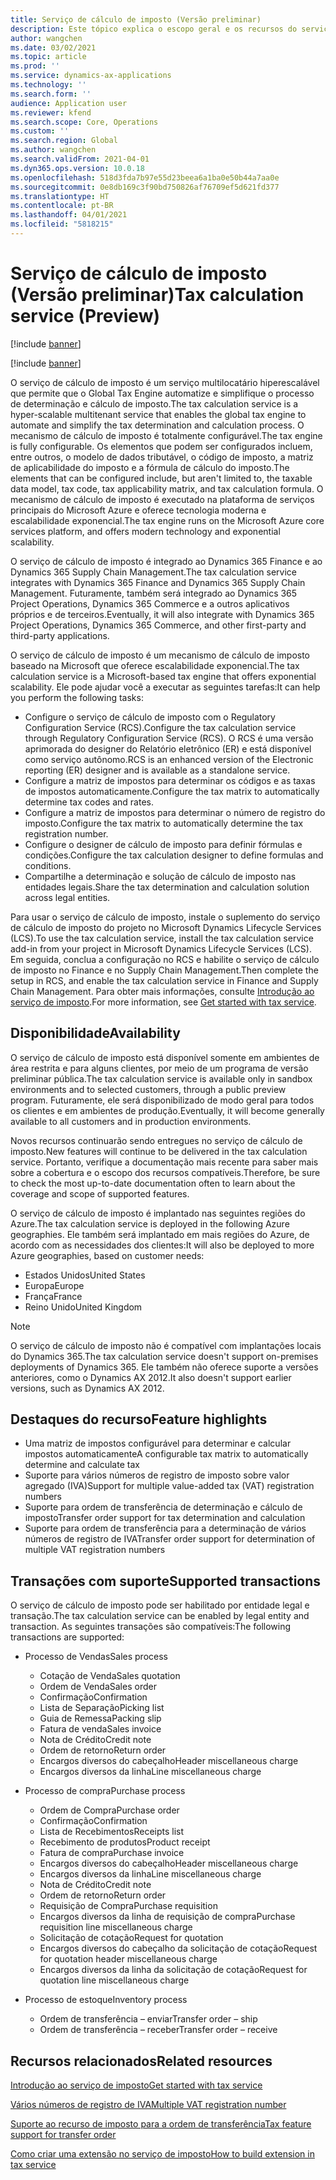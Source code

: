 ```yaml
---
title: Serviço de cálculo de imposto (Versão preliminar)
description: Este tópico explica o escopo geral e os recursos do serviço de cálculo de imposto.
author: wangchen
ms.date: 03/02/2021
ms.topic: article
ms.prod: ''
ms.service: dynamics-ax-applications
ms.technology: ''
ms.search.form: ''
audience: Application user
ms.reviewer: kfend
ms.search.scope: Core, Operations
ms.custom: ''
ms.search.region: Global
ms.author: wangchen
ms.search.validFrom: 2021-04-01
ms.dyn365.ops.version: 10.0.18
ms.openlocfilehash: 518d3fda7b97e55d23beea6a1ba0e50b44a7aa0e
ms.sourcegitcommit: 0e8db169c3f90bd750826af76709ef5d621fd377
ms.translationtype: HT
ms.contentlocale: pt-BR
ms.lasthandoff: 04/01/2021
ms.locfileid: "5818215"
---
```

# <a name="tax-calculation-service-preview"></a><span data-ttu-id="2f907-103">Serviço de cálculo de imposto (Versão preliminar)</span><span class="sxs-lookup"><span data-stu-id="2f907-103">Tax calculation service (Preview)</span></span>

[!include [banner](../includes/banner.md)]

[!include [banner](../includes/preview-banner.md)]

<span data-ttu-id="2f907-104">O serviço de cálculo de imposto é um serviço multilocatário hiperescalável que permite que o Global Tax Engine automatize e simplifique o processo de determinação e cálculo de imposto.</span><span class="sxs-lookup"><span data-stu-id="2f907-104">The tax calculation service is a hyper-scalable multitenant service that enables the global tax engine to automate and simplify the tax determination and calculation process.</span></span> <span data-ttu-id="2f907-105">O mecanismo de cálculo de imposto é totalmente configurável.</span><span class="sxs-lookup"><span data-stu-id="2f907-105">The tax engine is fully configurable.</span></span> <span data-ttu-id="2f907-106">Os elementos que podem ser configurados incluem, entre outros, o modelo de dados tributável, o código de imposto, a matriz de aplicabilidade do imposto e a fórmula de cálculo do imposto.</span><span class="sxs-lookup"><span data-stu-id="2f907-106">The elements that can be configured include, but aren't limited to, the taxable data model, tax code, tax applicability matrix, and tax calculation formula.</span></span> <span data-ttu-id="2f907-107">O mecanismo de cálculo de imposto é executado na plataforma de serviços principais do Microsoft Azure e oferece tecnologia moderna e escalabilidade exponencial.</span><span class="sxs-lookup"><span data-stu-id="2f907-107">The tax engine runs on the Microsoft Azure core services platform, and offers modern technology and exponential scalability.</span></span>

<span data-ttu-id="2f907-108">O serviço de cálculo de imposto é integrado ao Dynamics 365 Finance e ao Dynamics 365 Supply Chain Management.</span><span class="sxs-lookup"><span data-stu-id="2f907-108">The tax calculation service integrates with Dynamics 365 Finance and Dynamics 365 Supply Chain Management.</span></span> <span data-ttu-id="2f907-109">Futuramente, também será integrado ao Dynamics 365 Project Operations, Dynamics 365 Commerce e a outros aplicativos próprios e de terceiros.</span><span class="sxs-lookup"><span data-stu-id="2f907-109">Eventually, it will also integrate with Dynamics 365 Project Operations, Dynamics 365 Commerce, and other first-party and third-party applications.</span></span>

<span data-ttu-id="2f907-110">O serviço de cálculo de imposto é um mecanismo de cálculo de imposto baseado na Microsoft que oferece escalabilidade exponencial.</span><span class="sxs-lookup"><span data-stu-id="2f907-110">The tax calculation service is a Microsoft-based tax engine that offers exponential scalability.</span></span> <span data-ttu-id="2f907-111">Ele pode ajudar você a executar as seguintes tarefas:</span><span class="sxs-lookup"><span data-stu-id="2f907-111">It can help you perform the following tasks:</span></span>

- <span data-ttu-id="2f907-112">Configure o serviço de cálculo de imposto com o Regulatory Configuration Service (RCS).</span><span class="sxs-lookup"><span data-stu-id="2f907-112">Configure the tax calculation service through Regulatory Configuration Service (RCS).</span></span> <span data-ttu-id="2f907-113">O RCS é uma versão aprimorada do designer do Relatório eletrônico (ER) e está disponível como serviço autônomo.</span><span class="sxs-lookup"><span data-stu-id="2f907-113">RCS is an enhanced version of the Electronic reporting (ER) designer and is available as a standalone service.</span></span>
- <span data-ttu-id="2f907-114">Configure a matriz de impostos para determinar os códigos e as taxas de impostos automaticamente.</span><span class="sxs-lookup"><span data-stu-id="2f907-114">Configure the tax matrix to automatically determine tax codes and rates.</span></span>
- <span data-ttu-id="2f907-115">Configure a matriz de impostos para determinar o número de registro do imposto.</span><span class="sxs-lookup"><span data-stu-id="2f907-115">Configure the tax matrix to automatically determine the tax registration number.</span></span>
- <span data-ttu-id="2f907-116">Configure o designer de cálculo de imposto para definir fórmulas e condições.</span><span class="sxs-lookup"><span data-stu-id="2f907-116">Configure the tax calculation designer to define formulas and conditions.</span></span>
- <span data-ttu-id="2f907-117">Compartilhe a determinação e solução de cálculo de imposto nas entidades legais.</span><span class="sxs-lookup"><span data-stu-id="2f907-117">Share the tax determination and calculation solution across legal entities.</span></span>

<span data-ttu-id="2f907-118">Para usar o serviço de cálculo de imposto, instale o suplemento do serviço de cálculo de imposto do projeto no Microsoft Dynamics Lifecycle Services (LCS).</span><span class="sxs-lookup"><span data-stu-id="2f907-118">To use the tax calculation service, install the tax calculation service add-in from your project in Microsoft Dynamics Lifecycle Services (LCS).</span></span> <span data-ttu-id="2f907-119">Em seguida, conclua a configuração no RCS e habilite o serviço de cálculo de imposto no Finance e no Supply Chain Management.</span><span class="sxs-lookup"><span data-stu-id="2f907-119">Then complete the setup in RCS, and enable the tax calculation service in Finance and Supply Chain Management.</span></span> <span data-ttu-id="2f907-120">Para obter mais informações, consulte [Introdução ao serviço de imposto](https://go.microsoft.com/fwlink/?linkid=2138482).</span><span class="sxs-lookup"><span data-stu-id="2f907-120">For more information, see [Get started with tax service](https://go.microsoft.com/fwlink/?linkid=2138482).</span></span>

## <a name="availability"></a><span data-ttu-id="2f907-121">Disponibilidade</span><span class="sxs-lookup"><span data-stu-id="2f907-121">Availability</span></span>

<span data-ttu-id="2f907-122">O serviço de cálculo de imposto está disponível somente em ambientes de área restrita e para alguns clientes, por meio de um programa de versão preliminar pública.</span><span class="sxs-lookup"><span data-stu-id="2f907-122">The tax calculation service is available only in sandbox environments and to selected customers, through a public preview program.</span></span> <span data-ttu-id="2f907-123">Futuramente, ele será disponibilizado de modo geral para todos os clientes e em ambientes de produção.</span><span class="sxs-lookup"><span data-stu-id="2f907-123">Eventually, it will become generally available to all customers and in production environments.</span></span>

<span data-ttu-id="2f907-124">Novos recursos continuarão sendo entregues no serviço de cálculo de imposto.</span><span class="sxs-lookup"><span data-stu-id="2f907-124">New features will continue to be delivered in the tax calculation service.</span></span> <span data-ttu-id="2f907-125">Portanto, verifique a documentação mais recente para saber mais sobre a cobertura e o escopo dos recursos compatíveis.</span><span class="sxs-lookup"><span data-stu-id="2f907-125">Therefore, be sure to check the most up-to-date documentation often to learn about the coverage and scope of supported features.</span></span>

<span data-ttu-id="2f907-126">O serviço de cálculo de imposto é implantado nas seguintes regiões do Azure.</span><span class="sxs-lookup"><span data-stu-id="2f907-126">The tax calculation service is deployed in the following Azure geographies.</span></span> <span data-ttu-id="2f907-127">Ele também será implantado em mais regiões do Azure, de acordo com as necessidades dos clientes:</span><span class="sxs-lookup"><span data-stu-id="2f907-127">It will also be deployed to more Azure geographies, based on customer needs:</span></span>

- <span data-ttu-id="2f907-128">Estados Unidos</span><span class="sxs-lookup"><span data-stu-id="2f907-128">United States</span></span>
- <span data-ttu-id="2f907-129">Europa</span><span class="sxs-lookup"><span data-stu-id="2f907-129">Europe</span></span>
- <span data-ttu-id="2f907-130">França</span><span class="sxs-lookup"><span data-stu-id="2f907-130">France</span></span>
- <span data-ttu-id="2f907-131">Reino Unido</span><span class="sxs-lookup"><span data-stu-id="2f907-131">United Kingdom</span></span>

> [!NOTE]
> <span data-ttu-id="2f907-132">O serviço de cálculo de imposto não é compatível com implantações locais do Dynamics 365.</span><span class="sxs-lookup"><span data-stu-id="2f907-132">The tax calculation service doesn't support on-premises deployments of Dynamics 365.</span></span> <span data-ttu-id="2f907-133">Ele também não oferece suporte a versões anteriores, como o Dynamics AX 2012.</span><span class="sxs-lookup"><span data-stu-id="2f907-133">It also doesn't support earlier versions, such as Dynamics AX 2012.</span></span>

## <a name="feature-highlights"></a><span data-ttu-id="2f907-134">Destaques do recurso</span><span class="sxs-lookup"><span data-stu-id="2f907-134">Feature highlights</span></span>

- <span data-ttu-id="2f907-135">Uma matriz de impostos configurável para determinar e calcular impostos automaticamente</span><span class="sxs-lookup"><span data-stu-id="2f907-135">A configurable tax matrix to automatically determine and calculate tax</span></span>
- <span data-ttu-id="2f907-136">Suporte para vários números de registro de imposto sobre valor agregado (IVA)</span><span class="sxs-lookup"><span data-stu-id="2f907-136">Support for multiple value-added tax (VAT) registration numbers</span></span>
- <span data-ttu-id="2f907-137">Suporte para ordem de transferência de determinação e cálculo de imposto</span><span class="sxs-lookup"><span data-stu-id="2f907-137">Transfer order support for tax determination and calculation</span></span>
- <span data-ttu-id="2f907-138">Suporte para ordem de transferência para a determinação de vários números de registro de IVA</span><span class="sxs-lookup"><span data-stu-id="2f907-138">Transfer order support for determination of multiple VAT registration numbers</span></span>

## <a name="supported-transactions"></a><span data-ttu-id="2f907-139">Transações com suporte</span><span class="sxs-lookup"><span data-stu-id="2f907-139">Supported transactions</span></span>

<span data-ttu-id="2f907-140">O serviço de cálculo de imposto pode ser habilitado por entidade legal e transação.</span><span class="sxs-lookup"><span data-stu-id="2f907-140">The tax calculation service can be enabled by legal entity and transaction.</span></span> <span data-ttu-id="2f907-141">As seguintes transações são compatíveis:</span><span class="sxs-lookup"><span data-stu-id="2f907-141">The following transactions are supported:</span></span>

- <span data-ttu-id="2f907-142">Processo de Vendas</span><span class="sxs-lookup"><span data-stu-id="2f907-142">Sales process</span></span>

    - <span data-ttu-id="2f907-143">Cotação de Venda</span><span class="sxs-lookup"><span data-stu-id="2f907-143">Sales quotation</span></span>
    - <span data-ttu-id="2f907-144">Ordem de Venda</span><span class="sxs-lookup"><span data-stu-id="2f907-144">Sales order</span></span>
    - <span data-ttu-id="2f907-145">Confirmação</span><span class="sxs-lookup"><span data-stu-id="2f907-145">Confirmation</span></span>
    - <span data-ttu-id="2f907-146">Lista de Separação</span><span class="sxs-lookup"><span data-stu-id="2f907-146">Picking list</span></span>
    - <span data-ttu-id="2f907-147">Guia de Remessa</span><span class="sxs-lookup"><span data-stu-id="2f907-147">Packing slip</span></span>
    - <span data-ttu-id="2f907-148">Fatura de venda</span><span class="sxs-lookup"><span data-stu-id="2f907-148">Sales invoice</span></span>
    - <span data-ttu-id="2f907-149">Nota de Crédito</span><span class="sxs-lookup"><span data-stu-id="2f907-149">Credit note</span></span>
    - <span data-ttu-id="2f907-150">Ordem de retorno</span><span class="sxs-lookup"><span data-stu-id="2f907-150">Return order</span></span>
    - <span data-ttu-id="2f907-151">Encargos diversos do cabeçalho</span><span class="sxs-lookup"><span data-stu-id="2f907-151">Header miscellaneous charge</span></span>
    - <span data-ttu-id="2f907-152">Encargos diversos da linha</span><span class="sxs-lookup"><span data-stu-id="2f907-152">Line miscellaneous charge</span></span>

- <span data-ttu-id="2f907-153">Processo de compra</span><span class="sxs-lookup"><span data-stu-id="2f907-153">Purchase process</span></span>

    - <span data-ttu-id="2f907-154">Ordem de Compra</span><span class="sxs-lookup"><span data-stu-id="2f907-154">Purchase order</span></span>
    - <span data-ttu-id="2f907-155">Confirmação</span><span class="sxs-lookup"><span data-stu-id="2f907-155">Confirmation</span></span>
    - <span data-ttu-id="2f907-156">Lista de Recebimentos</span><span class="sxs-lookup"><span data-stu-id="2f907-156">Receipts list</span></span>
    - <span data-ttu-id="2f907-157">Recebimento de produtos</span><span class="sxs-lookup"><span data-stu-id="2f907-157">Product receipt</span></span>
    - <span data-ttu-id="2f907-158">Fatura de compra</span><span class="sxs-lookup"><span data-stu-id="2f907-158">Purchase invoice</span></span>
    - <span data-ttu-id="2f907-159">Encargos diversos do cabeçalho</span><span class="sxs-lookup"><span data-stu-id="2f907-159">Header miscellaneous charge</span></span>
    - <span data-ttu-id="2f907-160">Encargos diversos da linha</span><span class="sxs-lookup"><span data-stu-id="2f907-160">Line miscellaneous charge</span></span>
    - <span data-ttu-id="2f907-161">Nota de Crédito</span><span class="sxs-lookup"><span data-stu-id="2f907-161">Credit note</span></span>
    - <span data-ttu-id="2f907-162">Ordem de retorno</span><span class="sxs-lookup"><span data-stu-id="2f907-162">Return order</span></span>
    - <span data-ttu-id="2f907-163">Requisição de Compra</span><span class="sxs-lookup"><span data-stu-id="2f907-163">Purchase requisition</span></span>
    - <span data-ttu-id="2f907-164">Encargos diversos da linha de requisição de compra</span><span class="sxs-lookup"><span data-stu-id="2f907-164">Purchase requisition line miscellaneous charge</span></span>
    - <span data-ttu-id="2f907-165">Solicitação de cotação</span><span class="sxs-lookup"><span data-stu-id="2f907-165">Request for quotation</span></span>
    - <span data-ttu-id="2f907-166">Encargos diversos do cabeçalho da solicitação de cotação</span><span class="sxs-lookup"><span data-stu-id="2f907-166">Request for quotation header miscellaneous charge</span></span>
    - <span data-ttu-id="2f907-167">Encargos diversos da linha da solicitação de cotação</span><span class="sxs-lookup"><span data-stu-id="2f907-167">Request for quotation line miscellaneous charge</span></span>

- <span data-ttu-id="2f907-168">Processo de estoque</span><span class="sxs-lookup"><span data-stu-id="2f907-168">Inventory process</span></span>

    - <span data-ttu-id="2f907-169">Ordem de transferência – enviar</span><span class="sxs-lookup"><span data-stu-id="2f907-169">Transfer order – ship</span></span>
    - <span data-ttu-id="2f907-170">Ordem de transferência – receber</span><span class="sxs-lookup"><span data-stu-id="2f907-170">Transfer order – receive</span></span>

## <a name="related-resources"></a><span data-ttu-id="2f907-171">Recursos relacionados</span><span class="sxs-lookup"><span data-stu-id="2f907-171">Related resources</span></span>

[<span data-ttu-id="2f907-172">Introdução ao serviço de imposto</span><span class="sxs-lookup"><span data-stu-id="2f907-172">Get started with tax service</span></span>](https://go.microsoft.com/fwlink/?linkid=2138482)

[<span data-ttu-id="2f907-173">Vários números de registro de IVA</span><span class="sxs-lookup"><span data-stu-id="2f907-173">Multiple VAT registration number</span></span>](https://go.microsoft.com/fwlink/?linkid=2153387)

[<span data-ttu-id="2f907-174">Suporte ao recurso de imposto para a ordem de transferência</span><span class="sxs-lookup"><span data-stu-id="2f907-174">Tax feature support for transfer order</span></span>](https://go.microsoft.com/fwlink/?linkid=2153388)

[<span data-ttu-id="2f907-175">Como criar uma extensão no serviço de imposto</span><span class="sxs-lookup"><span data-stu-id="2f907-175">How to build extension in tax service</span></span>](https://go.microsoft.com/fwlink/?linkid=2138483)
